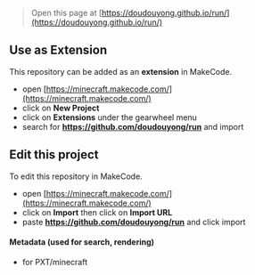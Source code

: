 
> Open this page at [https://doudouyong.github.io/run/](https://doudouyong.github.io/run/)

## Use as Extension

This repository can be added as an **extension** in MakeCode.

* open [https://minecraft.makecode.com/](https://minecraft.makecode.com/)
* click on **New Project**
* click on **Extensions** under the gearwheel menu
* search for **https://github.com/doudouyong/run** and import

## Edit this project

To edit this repository in MakeCode.

* open [https://minecraft.makecode.com/](https://minecraft.makecode.com/)
* click on **Import** then click on **Import URL**
* paste **https://github.com/doudouyong/run** and click import

#### Metadata (used for search, rendering)

* for PXT/minecraft
<script src="https://makecode.com/gh-pages-embed.js"></script><script>makeCodeRender("{{ site.makecode.home_url }}", "{{ site.github.owner_name }}/{{ site.github.repository_name }}");</script>
